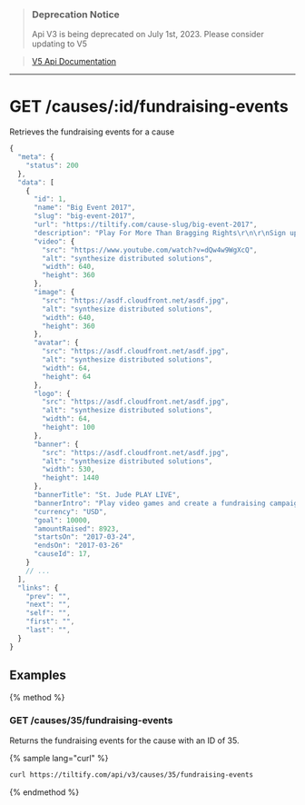 >### Deprecation Notice
>Api V3 is being deprecated on July 1st, 2023. Please consider updating to V5

>[V5 Api Documentation](https://v5api.tiltify.com/api/public)

-----

# GET /causes/:id/fundraising-events

Retrieves the fundraising events for a cause

```js
{
  "meta": {
    "status": 200
  },
  "data": [
    {
      "id": 1,
      "name": "Big Event 2017",
      "slug": "big-event-2017",
      "url": "https://tiltify.com/cause-slug/big-event-2017",
      "description": "Play For More Than Bragging Rights\r\n\r\nSign up to create your own campaign and start fundraising. Play and stream your favorite video games to raise donations and unlock exclusive loot.\r\n\r\nSt. Jude has helped push the childhood cancer survival rate from less than 20% when we opened to 80% today. We won’t stop until no child dies from cancer.",
      "video": {
        "src": "https://www.youtube.com/watch?v=dQw4w9WgXcQ",
        "alt": "synthesize distributed solutions",
        "width": 640,
        "height": 360
      },
      "image": {
        "src": "https://asdf.cloudfront.net/asdf.jpg",
        "alt": "synthesize distributed solutions",
        "width": 640,
        "height": 360
      },
      "avatar": {
        "src": "https://asdf.cloudfront.net/asdf.jpg",
        "alt": "synthesize distributed solutions",
        "width": 64,
        "height": 64
      },
      "logo": {
        "src": "https://asdf.cloudfront.net/asdf.jpg",
        "alt": "synthesize distributed solutions",
        "width": 64,
        "height": 100
      },
      "banner": {
        "src": "https://asdf.cloudfront.net/asdf.jpg",
        "alt": "synthesize distributed solutions",
        "width": 530,
        "height": 1440
      },
      "bannerTitle": "St. Jude PLAY LIVE",
      "bannerIntro": "Play video games and create a fundraising campaign to help kids battling cancer.",
      "currency": "USD",
      "goal": 10000,
      "amountRaised": 8923,
      "startsOn": "2017-03-24",
      "endsOn": "2017-03-26"
      "causeId": 17,
    }
    // ...
  ],
  "links": {
    "prev": "",
    "next": "",
    "self": "",
    "first": "",
    "last": "",
  }
}
```

## Examples

{% method %}
### GET /causes/35/fundraising-events
Returns the fundraising events for the cause with an ID of 35.

{% sample lang="curl" %}
```bash
curl https://tiltify.com/api/v3/causes/35/fundraising-events
```

{% endmethod %}
